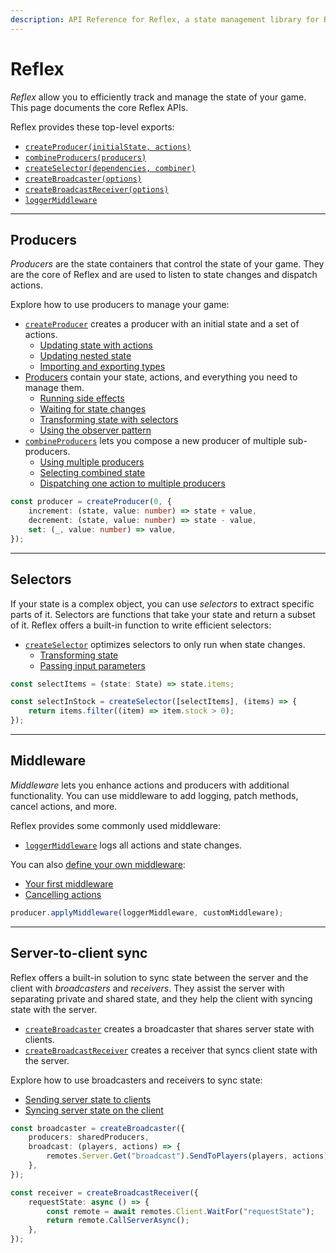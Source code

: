 ```yaml
---
description: API Reference for Reflex, a state management library for Roblox.
---
```


# Reflex

_Reflex_ allow you to efficiently track and manage the state of your game. This page documents the core Reflex APIs.

Reflex provides these top-level exports:

-   [`createProducer(initialState, actions)`](create-producer)
-   [`combineProducers(producers)`](combine-producers)
-   [`createSelector(dependencies, combiner)`](create-selector)
-   [`createBroadcaster(options)`](create-broadcaster)
-   [`createBroadcastReceiver(options)`](create-broadcast-receiver)
-   [`loggerMiddleware`](middleware#loggermiddleware)

---

## Producers

_Producers_ are the state containers that control the state of your game. They are the core of Reflex and are used to listen to state changes and dispatch actions.

Explore how to use producers to manage your game:

-   [`createProducer`](create-producer) creates a producer with an initial state and a set of actions.
    -   [Updating state with actions](create-producer#updating-state-with-actions)
    -   [Updating nested state](create-producer#updating-nested-state)
    -   [Importing and exporting types](create-producer#importing-and-exporting-types)
-   [Producers](producer) contain your state, actions, and everything you need to manage them.
    -   [Running side effects](producer#running-side-effects)
    -   [Waiting for state changes](producer#waiting-for-state-changes)
    -   [Transforming state with selectors](producer#transforming-state-with-selectors)
    -   [Using the observer pattern](producer#using-the-observer-pattern)
-   [`combineProducers`](combine-producers) lets you compose a new producer of multiple sub-producers.
    -   [Using multiple producers](combine-producers#using-multiple-producers)
    -   [Selecting combined state](combine-producers#selecting-combined-state)
    -   [Dispatching one action to multiple producers](combine-producers#dispatching-one-action-to-multiple-producers)

```ts
const producer = createProducer(0, {
	increment: (state, value: number) => state + value,
	decrement: (state, value: number) => state - value,
	set: (_, value: number) => value,
});
```

---

## Selectors

If your state is a complex object, you can use _selectors_ to extract specific parts of it. Selectors are functions that take your state and return a subset of it. Reflex offers a built-in function to write efficient selectors:

-   [`createSelector`](create-selector) optimizes selectors to only run when state changes.
    -   [Transforming state](create-selector#transforming-state)
    -   [Passing input parameters](create-selector#passing-input-parameters)

```ts
const selectItems = (state: State) => state.items;

const selectInStock = createSelector([selectItems], (items) => {
	return items.filter((item) => item.stock > 0);
});
```

---

## Middleware

_Middleware_ lets you enhance actions and producers with additional functionality. You can use middleware to add logging, patch methods, cancel actions, and more.

Reflex provides some commonly used middleware:

-   [`loggerMiddleware`](middleware#loggermiddleware) logs all actions and state changes.

You can also [define your own middleware](middleware#your-first-middleware):

-   [Your first middleware](middleware#your-first-middleware)
-   [Cancelling actions](middleware#cancelling-actions)

```ts
producer.applyMiddleware(loggerMiddleware, customMiddleware);
```

---

## Server-to-client sync

Reflex offers a built-in solution to sync state between the server and the client with _broadcasters_ and _receivers_. They assist the server with separating private and shared state, and they help the client with syncing state with the server.

-   [`createBroadcaster`](create-broadcaster) creates a broadcaster that shares server state with clients.
-   [`createBroadcastReceiver`](create-broadcast-receiver) creates a receiver that syncs client state with the server.

Explore how to use broadcasters and receivers to sync state:

-   [Sending server state to clients](create-broadcaster#sending-server-state-to-clients)
-   [Syncing server state on the client](create-broadcast-receiver#syncing-server-state-on-the-client)

```ts title="Server snippet"
const broadcaster = createBroadcaster({
	producers: sharedProducers,
	broadcast: (players, actions) => {
		remotes.Server.Get("broadcast").SendToPlayers(players, actions);
	},
});
```

```ts title="Client snippet"
const receiver = createBroadcastReceiver({
	requestState: async () => {
		const remote = await remotes.Client.WaitFor("requestState");
		return remote.CallServerAsync();
	},
});
```
